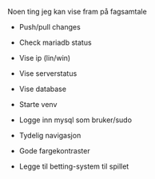 Noen ting jeg kan vise fram på fagsamtale

-	Push/pull changes
-	Check mariadb status
-	Vise ip (lin/win)
-	Vise serverstatus
-	Vise database
-	Starte venv
-	Logge inn mysql som bruker/sudo
-	Tydelig navigasjon
-	Gode fargekontraster

-	Legge til betting-system til spillet

